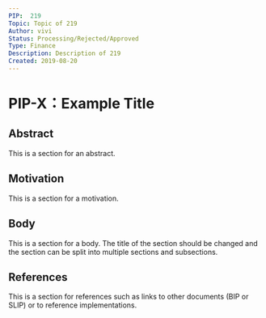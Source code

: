 ```yaml
---
PIP:  219
Topic: Topic of 219 
Author: vivi 
Status: Processing/Rejected/Approved 
Type: Finance
Description: Description of 219 
Created: 2019-08-20
---
```


# PIP-X：Example Title

## Abstract

This is a section for an abstract.

## Motivation

This is a section for a motivation.

## Body

This is a section for a body. The title of the section should be changed
and the section can be split into multiple sections and subsections.

## References

This is a section for references such as links to other documents (BIP or SLIP)
or to reference implementations.